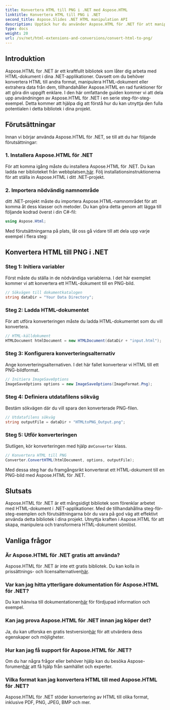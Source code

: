 ```yaml
---
title: Konvertera HTML till PNG i .NET med Aspose.HTML
linktitle: Konvertera HTML till PNG i .NET
second_title: Aspose.Slides .NET HTML manipulation API
description: Upptäck hur du använder Aspose.HTML för .NET för att manipulera och konvertera HTML-dokument. Steg-för-steg-guide för effektiv .NET-utveckling.
type: docs
weight: 20
url: /sv/net/html-extensions-and-conversions/convert-html-to-png/
---
```


## Introduktion

Aspose.HTML for .NET är ett kraftfullt bibliotek som låter dig arbeta med HTML-dokument i dina .NET-applikationer. Oavsett om du behöver konvertera HTML till andra format, manipulera HTML-dokument eller extrahera data från dem, tillhandahåller Aspose.HTML en rad funktioner för att göra din uppgift enklare. I den här omfattande guiden kommer vi att dela upp användningen av Aspose.HTML för .NET i en serie steg-för-steg-exempel. Detta kommer att hjälpa dig att förstå hur du kan utnyttja den fulla potentialen i detta bibliotek i dina projekt.

## Förutsättningar

Innan vi börjar använda Aspose.HTML för .NET, se till att du har följande förutsättningar:

### 1. Installera Aspose.HTML för .NET

 För att komma igång måste du installera Aspose.HTML för .NET. Du kan ladda ner biblioteket från webbplatsen,[här](https://releases.aspose.com/html/net/). Följ installationsinstruktionerna för att ställa in Aspose.HTML i ditt .NET-projekt.

### 2. Importera nödvändig namnområde

ditt .NET-projekt måste du importera Aspose.HTML-namnområdet för att komma åt dess klasser och metoder. Du kan göra detta genom att lägga till följande kodrad överst i din C#-fil:

```csharp
using Aspose.Html;
```

Med förutsättningarna på plats, låt oss gå vidare till att dela upp varje exempel i flera steg:

## Konvertera HTML till PNG i .NET

### Steg 1: Initiera variabler

Först måste du ställa in de nödvändiga variablerna. I det här exemplet kommer vi att konvertera ett HTML-dokument till en PNG-bild.

```csharp
// Sökvägen till dokumentkatalogen
string dataDir = "Your Data Directory";
```

### Steg 2: Ladda HTML-dokumentet

För att utföra konverteringen måste du ladda HTML-dokumentet som du vill konvertera. 

```csharp
// HTML-källdokument
HTMLDocument htmlDocument = new HTMLDocument(dataDir + "input.html");
```

### Steg 3: Konfigurera konverteringsalternativ

Ange konverteringsalternativen. I det här fallet konverterar vi HTML till ett PNG-bildformat.

```csharp
// Initiera ImageSaveOptions
ImageSaveOptions options = new ImageSaveOptions(ImageFormat.Png);
```

### Steg 4: Definiera utdatafilens sökväg

Bestäm sökvägen där du vill spara den konverterade PNG-filen.

```csharp
// Utdatafilens sökväg
string outputFile = dataDir + "HTMLtoPNG_Output.png";
```

### Steg 5: Utför konverteringen

 Slutligen, kör konverteringen med hjälp av`Converter` klass.

```csharp
// Konvertera HTML till PNG
Converter.ConvertHTML(htmlDocument, options, outputFile);
```

Med dessa steg har du framgångsrikt konverterat ett HTML-dokument till en PNG-bild med Aspose.HTML för .NET.

## Slutsats

Aspose.HTML för .NET är ett mångsidigt bibliotek som förenklar arbetet med HTML-dokument i .NET-applikationer. Med de tillhandahållna steg-för-steg-exemplen och förutsättningarna bör du vara på god väg att effektivt använda detta bibliotek i dina projekt. Utnyttja kraften i Aspose.HTML för att skapa, manipulera och transformera HTML-dokument sömlöst.

## Vanliga frågor

### Är Aspose.HTML för .NET gratis att använda?
 Aspose.HTML för .NET är inte ett gratis bibliotek. Du kan kolla in prissättnings- och licensalternativen[här](https://purchase.aspose.com/buy).

### Var kan jag hitta ytterligare dokumentation för Aspose.HTML för .NET?
 Du kan hänvisa till dokumentationen[här](https://reference.aspose.com/html/net/) för fördjupad information och exempel.

### Kan jag prova Aspose.HTML för .NET innan jag köper det?
 Ja, du kan utforska en gratis testversion[här](https://releases.aspose.com/) för att utvärdera dess egenskaper och möjligheter.

### Hur kan jag få support för Aspose.HTML för .NET?
 Om du har några frågor eller behöver hjälp kan du besöka Aspose-forumen[här](https://forum.aspose.com/) att få hjälp från samhället och experter.

### Vilka format kan jag konvertera HTML till med Aspose.HTML för .NET?
Aspose.HTML för .NET stöder konvertering av HTML till olika format, inklusive PDF, PNG, JPEG, BMP och mer.